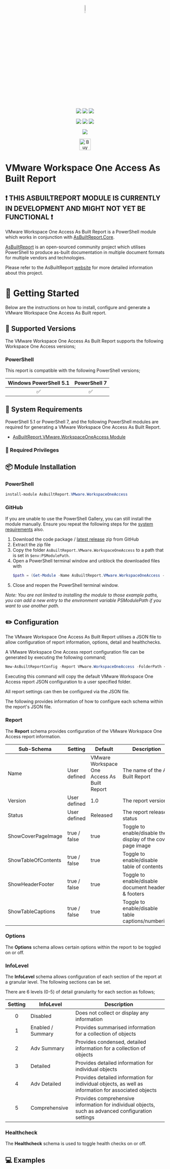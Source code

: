 <!-- ********** DO NOT EDIT THESE LINKS ********** -->
<p align="center">
    <a href="https://www.asbuiltreport.com/" alt="AsBuiltReport"></a>
            <img src='https://github.com/AsBuiltReport.png' width="8%" height="8%" /></a>
</p>
<p align="center">
    <a href="https://www.powershellgallery.com/packages/AsBuiltReport.VMware.WorkspaceOneAccess/" alt="PowerShell Gallery Version">
        <img src="https://img.shields.io/powershellgallery/v/AsBuiltReport.VMware.WorkspaceOneAccess.svg" /></a>
    <a href="https://www.powershellgallery.com/packages/AsBuiltReport.VMware.WorkspaceOneAccess/" alt="PS Gallery Downloads">
        <img src="https://img.shields.io/powershellgallery/dt/AsBuiltReport.VMware.WorkspaceOneAccess.svg" /></a>
    <a href="https://www.powershellgallery.com/packages/AsBuiltReport.VMware.WorkspaceOneAccess/" alt="PS Platform">
        <img src="https://img.shields.io/powershellgallery/p/AsBuiltReport.VMware.WorkspaceOneAccess.svg" /></a>
</p>
<p align="center">
    <a href="https://github.com/AsBuiltReport/AsBuiltReport.VMware.WorkspaceOneAccess/graphs/commit-activity" alt="GitHub Last Commit">
        <img src="https://img.shields.io/github/last-commit/AsBuiltReport/AsBuiltReport.VMware.WorkspaceOneAccess/master.svg" /></a>
    <a href="https://raw.githubusercontent.com/AsBuiltReport/AsBuiltReport.VMware.WorkspaceOneAccess/master/LICENSE" alt="GitHub License">
        <img src="https://img.shields.io/github/license/AsBuiltReport/AsBuiltReport.VMware.WorkspaceOneAccess.svg" /></a>
    <a href="https://github.com/AsBuiltReport/AsBuiltReport.VMware.WorkspaceOneAccess/graphs/contributors" alt="GitHub Contributors">
        <img src="https://img.shields.io/github/contributors/AsBuiltReport/AsBuiltReport.VMware.WorkspaceOneAccess.svg"/></a>
</p>
<p align="center">
    <a href="https://twitter.com/AsBuiltReport" alt="Twitter">
            <img src="https://img.shields.io/twitter/follow/AsBuiltReport.svg?style=social"/></a>
</p>

<p align="center">
    <a href='https://ko-fi.com/B0B7DDGZ7' target='_blank'><img height='36' style='border:0px;height:36px;' src='https://cdn.ko-fi.com/cdn/kofi1.png?v=3' border='0' alt='Buy Me a Coffee at ko-fi.com' /></a>
</p>
<!-- ********** DO NOT EDIT THESE LINKS ********** -->

# VMware Workspace One Access As Built Report

<!-- ********** REMOVE THIS MESSAGE WHEN THE MODULE IS FUNCTIONAL ********** -->
## :exclamation: THIS ASBUILTREPORT MODULE IS CURRENTLY IN DEVELOPMENT AND MIGHT NOT YET BE FUNCTIONAL ❗

VMware Workspace One Access As Built Report is a PowerShell module which works in conjunction with [AsBuiltReport.Core](https://github.com/AsBuiltReport/AsBuiltReport.Core).

[AsBuiltReport](https://github.com/AsBuiltReport/AsBuiltReport) is an open-sourced community project which utilises PowerShell to produce as-built documentation in multiple document formats for multiple vendors and technologies.

Please refer to the AsBuiltReport [website](https://www.asbuiltreport.com) for more detailed information about this project.

# :beginner: Getting Started
Below are the instructions on how to install, configure and generate a VMware Workspace One Access As Built report.

## :floppy_disk: Supported Versions
<!-- ********** Update supported Workspace One Access versions ********** -->
The VMware Workspace One Access As Built Report supports the following Workspace One Access versions;

### PowerShell
This report is compatible with the following PowerShell versions;

<!-- ********** Update supported PowerShell versions ********** -->
| Windows PowerShell 5.1 |     PowerShell 7    |
|:----------------------:|:--------------------:|
|   :white_check_mark:   | :white_check_mark: |
## :wrench: System Requirements
<!-- ********** Update system requirements ********** -->
PowerShell 5.1 or PowerShell 7, and the following PowerShell modules are required for generating a VMware Workspace One Access As Built Report.

- [AsBuiltReport.VMware.WorkspaceOneAccess Module](https://www.powershellgallery.com/packages/AsBuiltReport.VMware.WorkspaceOneAccess/)

### :closed_lock_with_key: Required Privileges
<!-- ********** Define required privileges ********** -->
<!-- ********** Try to follow best practices to define least privileges ********** -->

## :package: Module Installation

### PowerShell
<!-- ********** Add installation for any additional PowerShell module(s) ********** -->
```powershell
install-module AsBuiltReport.VMware.WorkspaceOneAccess
```

### GitHub
If you are unable to use the PowerShell Gallery, you can still install the module manually. Ensure you repeat the following steps for the [system requirements](https://github.com/AsBuiltReport/AsBuiltReport.VMware.WorkspaceOneAccess#wrench-system-requirements) also.

1. Download the code package / [latest release](https://github.com/AsBuiltReport/AsBuiltReport.VMware.WorkspaceOneAccess/releases/latest) zip from GitHub
2. Extract the zip file
3. Copy the folder `AsBuiltReport.VMware.WorkspaceOneAccess` to a path that is set in `$env:PSModulePath`.
4. Open a PowerShell terminal window and unblock the downloaded files with
    ```powershell
    $path = (Get-Module -Name AsBuiltReport.VMware.WorkspaceOneAccess -ListAvailable).ModuleBase; Unblock-File -Path $path\*.psd1; Unblock-File -Path $path\Src\Public\*.ps1; Unblock-File -Path $path\Src\Private\*.ps1
    ```
5. Close and reopen the PowerShell terminal window.

_Note: You are not limited to installing the module to those example paths, you can add a new entry to the environment variable PSModulePath if you want to use another path._

## :pencil2: Configuration

The VMware Workspace One Access As Built Report utilises a JSON file to allow configuration of report information, options, detail and healthchecks.

A VMware Workspace One Access report configuration file can be generated by executing the following command;
```powershell
New-AsBuiltReportConfig -Report VMware.WorkspaceOneAccess -FolderPath <User specified folder> -Filename <Optional>
```

Executing this command will copy the default VMware Workspace One Access report JSON configuration to a user specified folder.

All report settings can then be configured via the JSON file.

The following provides information of how to configure each schema within the report's JSON file.

<!-- ********** DO NOT CHANGE THE REPORT SCHEMA SETTINGS ********** -->
### Report
The **Report** schema provides configuration of the VMware Workspace One Access report information.

| Sub-Schema          | Setting      | Default                        | Description                                                  |
|---------------------|--------------|--------------------------------|--------------------------------------------------------------|
| Name                | User defined | VMware Workspace One Access As Built Report | The name of the As Built Report                              |
| Version             | User defined | 1.0                            | The report version                                           |
| Status              | User defined | Released                       | The report release status                                    |
| ShowCoverPageImage  | true / false | true                           | Toggle to enable/disable the display of the cover page image |
| ShowTableOfContents | true / false | true                           | Toggle to enable/disable table of contents                   |
| ShowHeaderFooter    | true / false | true                           | Toggle to enable/disable document headers & footers          |
| ShowTableCaptions   | true / false | true                           | Toggle to enable/disable table captions/numbering            |

### Options
The **Options** schema allows certain options within the report to be toggled on or off.

<!-- ********** Add/Remove the number of InfoLevels as required ********** -->
### InfoLevel
The **InfoLevel** schema allows configuration of each section of the report at a granular level. The following sections can be set.

There are 6 levels (0-5) of detail granularity for each section as follows;

| Setting | InfoLevel         | Description                                                                                                                                |
|:-------:|-------------------|--------------------------------------------------------------------------------------------------------------------------------------------|
|    0    | Disabled          | Does not collect or display any information                                                                                                |
|    1    | Enabled / Summary | Provides summarised information for a collection of objects                                                                                |
|    2    | Adv Summary       | Provides condensed, detailed information for a collection of objects                                                                       |
|    3    | Detailed          | Provides detailed information for individual objects                                                                                       |
|    4    | Adv Detailed      | Provides detailed information for individual objects, as well as information for associated objects                                        |
|    5    | Comprehensive     | Provides comprehensive information for individual objects, such as advanced configuration settings                                         |

### Healthcheck
The **Healthcheck** schema is used to toggle health checks on or off.

## :computer: Examples
<!-- ********** Add some examples. Use other AsBuiltReport modules as a guide. ********** -->
